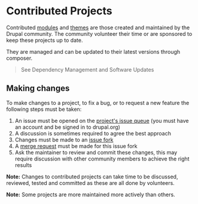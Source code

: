 # Contributed Projects

Contributed [modules](https://www.drupal.org/project/project_module) and [themes](https://www.drupal.org/project/project_theme) are those created and maintained by the Drupal community. The community volunteer their time or are sponsored to keep these projects up to date.

They are managed and can be updated to their latest versions through composer.

> See Dependency Management and Software Updates

## Making changes

To make changes to a project, to fix a bug, or to request a new feature the following steps must be taken:

1. An issue must be opened on the [project's issue queue](https://www.drupal.org/community/contributor-guide/reference-information/quick-info/find-the-issues-for-a-project) (you must have an account and be signed in to drupal.org)
2. A discussion is sometimes required to agree the best approach
3. Changes must be made to an [issue fork](https://www.drupal.org/docs/develop/git/using-gitlab-to-contribute-to-drupal/creating-issue-forks)
4. A [merge request](https://www.drupal.org/docs/develop/git/using-gitlab-to-contribute-to-drupal/creating-merge-requests) must be made for this issue fork
5. Ask the maintainer to review and commit these changes, this may require discussion with other community members to achieve the right results

**Note:** Changes to contributed projects can take time to be discussed, reviewed, tested and committed as these are all done by volunteers. 

**Note:** Some projects are more maintained more actively than others.
